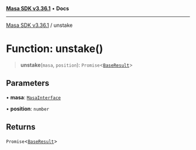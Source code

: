 [**Masa SDK v3.36.1**](../README.md) • **Docs**

***

[Masa SDK v3.36.1](../globals.md) / unstake

# Function: unstake()

> **unstake**(`masa`, `position`): `Promise`\<[`BaseResult`](../interfaces/BaseResult.md)\>

## Parameters

• **masa**: [`MasaInterface`](../interfaces/MasaInterface.md)

• **position**: `number`

## Returns

`Promise`\<[`BaseResult`](../interfaces/BaseResult.md)\>

